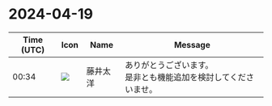 # 2024-04-19

|Time (UTC)|Icon|Name|Message|
|---|---|---|---|
|00:34|![](https://secure.gravatar.com/avatar/071ca54af656223d6d39098e0598e777.jpg?s=72&d=https%3A%2F%2Fa.slack-edge.com%2Fdf10d%2Fimg%2Favatars%2Fava_0022-72.png)|藤井太洋|ありがとうございます。<br>是非とも機能追加を検討してくださいませ。|
